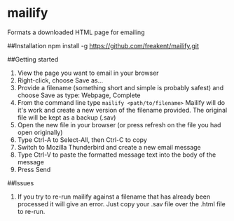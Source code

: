 # mailify
Formats a downloaded HTML page for emailing

##Installation
npm install -g https://github.com/freakent/mailify.git

##Getting started
1. View the page you want to email in your browser
1. Right-click, choose Save as...
1. Provide a filename (something short and simple is probably safest) and choose Save as type: Webpage, Complete
1. From the command line type `mailify <path/to/filename>`
  Mailify will do it's work and create a new version of the filename provided. The original file will be kept as a backup (.sav)
1. Open the new file in your browser (or press refresh on the file you had open originally)
1. Type Ctrl-A to Select-All, then Ctrl-C to copy
1. Switch to Mozilla Thunderbird and create a new email message
1. Type Ctrl-V to paste the formatted message text into the body of the message
1. Press Send

##Issues
1. If you try to re-run mailify against a filename that has already been processed it 
will give an error. Just copy your .sav file over the .html file to re-run.
